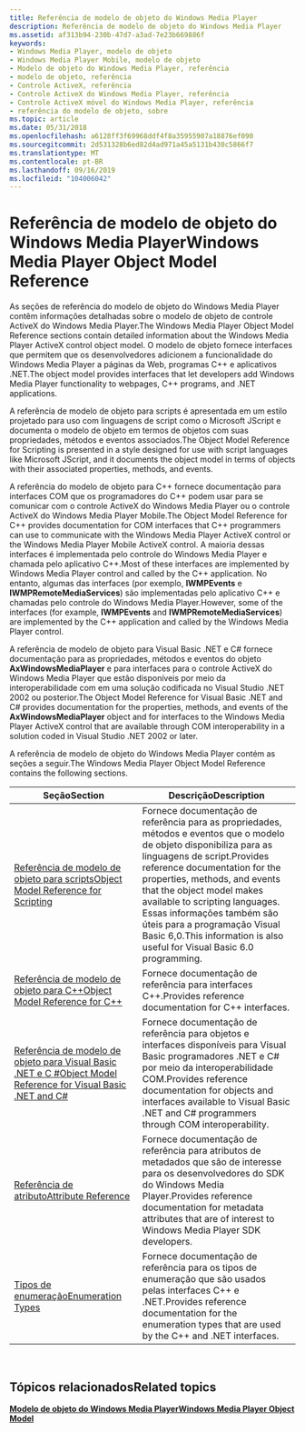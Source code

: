 ```yaml
---
title: Referência de modelo de objeto do Windows Media Player
description: Referência de modelo de objeto do Windows Media Player
ms.assetid: af313b94-230b-47d7-a3ad-7e23b669886f
keywords:
- Windows Media Player, modelo de objeto
- Windows Media Player Mobile, modelo de objeto
- Modelo de objeto do Windows Media Player, referência
- modelo de objeto, referência
- Controle ActiveX, referência
- Controle ActiveX do Windows Media Player, referência
- Controle ActiveX móvel do Windows Media Player, referência
- referência do modelo de objeto, sobre
ms.topic: article
ms.date: 05/31/2018
ms.openlocfilehash: a6128ff3f69968ddf4f8a35955907a18876ef090
ms.sourcegitcommit: 2d531328b6ed82d4ad971a45a5131b430c5866f7
ms.translationtype: MT
ms.contentlocale: pt-BR
ms.lasthandoff: 09/16/2019
ms.locfileid: "104006042"
---
```

# <a name="windows-media-player-object-model-reference"></a><span data-ttu-id="3cf6d-111">Referência de modelo de objeto do Windows Media Player</span><span class="sxs-lookup"><span data-stu-id="3cf6d-111">Windows Media Player Object Model Reference</span></span>

<span data-ttu-id="3cf6d-112">As seções de referência do modelo de objeto do Windows Media Player contêm informações detalhadas sobre o modelo de objeto de controle ActiveX do Windows Media Player.</span><span class="sxs-lookup"><span data-stu-id="3cf6d-112">The Windows Media Player Object Model Reference sections contain detailed information about the Windows Media Player ActiveX control object model.</span></span> <span data-ttu-id="3cf6d-113">O modelo de objeto fornece interfaces que permitem que os desenvolvedores adicionem a funcionalidade do Windows Media Player a páginas da Web, programas C++ e aplicativos .NET.</span><span class="sxs-lookup"><span data-stu-id="3cf6d-113">The object model provides interfaces that let developers add Windows Media Player functionality to webpages, C++ programs, and .NET applications.</span></span>

<span data-ttu-id="3cf6d-114">A referência de modelo de objeto para scripts é apresentada em um estilo projetado para uso com linguagens de script como o Microsoft JScript e documenta o modelo de objeto em termos de objetos com suas propriedades, métodos e eventos associados.</span><span class="sxs-lookup"><span data-stu-id="3cf6d-114">The Object Model Reference for Scripting is presented in a style designed for use with script languages like Microsoft JScript, and it documents the object model in terms of objects with their associated properties, methods, and events.</span></span>

<span data-ttu-id="3cf6d-115">A referência do modelo de objeto para C++ fornece documentação para interfaces COM que os programadores do C++ podem usar para se comunicar com o controle ActiveX do Windows Media Player ou o controle ActiveX do Windows Media Player Mobile.</span><span class="sxs-lookup"><span data-stu-id="3cf6d-115">The Object Model Reference for C++ provides documentation for COM interfaces that C++ programmers can use to communicate with the Windows Media Player ActiveX control or the Windows Media Player Mobile ActiveX control.</span></span> <span data-ttu-id="3cf6d-116">A maioria dessas interfaces é implementada pelo controle do Windows Media Player e chamada pelo aplicativo C++.</span><span class="sxs-lookup"><span data-stu-id="3cf6d-116">Most of these interfaces are implemented by Windows Media Player control and called by the C++ application.</span></span> <span data-ttu-id="3cf6d-117">No entanto, algumas das interfaces (por exemplo, **IWMPEvents** e **IWMPRemoteMediaServices**) são implementadas pelo aplicativo C++ e chamadas pelo controle do Windows Media Player.</span><span class="sxs-lookup"><span data-stu-id="3cf6d-117">However, some of the interfaces (for example, **IWMPEvents** and **IWMPRemoteMediaServices**) are implemented by the C++ application and called by the Windows Media Player control.</span></span>

<span data-ttu-id="3cf6d-118">A referência de modelo de objeto para Visual Basic .NET e C# fornece documentação para as propriedades, métodos e eventos do objeto **AxWindowsMediaPlayer** e para interfaces para o controle ActiveX do Windows Media Player que estão disponíveis por meio da interoperabilidade com em uma solução codificada no Visual Studio .NET 2002 ou posterior.</span><span class="sxs-lookup"><span data-stu-id="3cf6d-118">The Object Model Reference for Visual Basic .NET and C# provides documentation for the properties, methods, and events of the **AxWindowsMediaPlayer** object and for interfaces to the Windows Media Player ActiveX control that are available through COM interoperability in a solution coded in Visual Studio .NET 2002 or later.</span></span>

<span data-ttu-id="3cf6d-119">A referência de modelo de objeto do Windows Media Player contém as seções a seguir.</span><span class="sxs-lookup"><span data-stu-id="3cf6d-119">The Windows Media Player Object Model Reference contains the following sections.</span></span>



| <span data-ttu-id="3cf6d-120">Seção</span><span class="sxs-lookup"><span data-stu-id="3cf6d-120">Section</span></span>                                                                                                        | <span data-ttu-id="3cf6d-121">Descrição</span><span class="sxs-lookup"><span data-stu-id="3cf6d-121">Description</span></span>                                                                                                                                                                                              |
|----------------------------------------------------------------------------------------------------------------|----------------------------------------------------------------------------------------------------------------------------------------------------------------------------------------------------------|
| [<span data-ttu-id="3cf6d-122">Referência de modelo de objeto para scripts</span><span class="sxs-lookup"><span data-stu-id="3cf6d-122">Object Model Reference for Scripting</span></span>](object-model-reference-for-scripting.md)                               | <span data-ttu-id="3cf6d-123">Fornece documentação de referência para as propriedades, métodos e eventos que o modelo de objeto disponibiliza para as linguagens de script.</span><span class="sxs-lookup"><span data-stu-id="3cf6d-123">Provides reference documentation for the properties, methods, and events that the object model makes available to scripting languages.</span></span> <span data-ttu-id="3cf6d-124">Essas informações também são úteis para a programação Visual Basic 6,0.</span><span class="sxs-lookup"><span data-stu-id="3cf6d-124">This information is also useful for Visual Basic 6.0 programming.</span></span> |
| [<span data-ttu-id="3cf6d-125">Referência de modelo de objeto para C++</span><span class="sxs-lookup"><span data-stu-id="3cf6d-125">Object Model Reference for C++</span></span>](object-model-reference-for-c.md)                                             | <span data-ttu-id="3cf6d-126">Fornece documentação de referência para interfaces C++.</span><span class="sxs-lookup"><span data-stu-id="3cf6d-126">Provides reference documentation for C++ interfaces.</span></span>                                                                                                                                                     |
| [<span data-ttu-id="3cf6d-127">Referência de modelo de objeto para Visual Basic .NET e C #</span><span class="sxs-lookup"><span data-stu-id="3cf6d-127">Object Model Reference for Visual Basic .NET and C#</span></span>](object-model-reference-for-visual-basic--net-and-c.md) | <span data-ttu-id="3cf6d-128">Fornece documentação de referência para objetos e interfaces disponíveis para Visual Basic programadores .NET e C# por meio da interoperabilidade COM.</span><span class="sxs-lookup"><span data-stu-id="3cf6d-128">Provides reference documentation for objects and interfaces available to Visual Basic .NET and C# programmers through COM interoperability.</span></span>                                                             |
| [<span data-ttu-id="3cf6d-129">Referência de atributo</span><span class="sxs-lookup"><span data-stu-id="3cf6d-129">Attribute Reference</span></span>](attribute-reference.md)                                                                 | <span data-ttu-id="3cf6d-130">Fornece documentação de referência para atributos de metadados que são de interesse para os desenvolvedores do SDK do Windows Media Player.</span><span class="sxs-lookup"><span data-stu-id="3cf6d-130">Provides reference documentation for metadata attributes that are of interest to Windows Media Player SDK developers.</span></span>                                                                                    |
| [<span data-ttu-id="3cf6d-131">Tipos de enumeração</span><span class="sxs-lookup"><span data-stu-id="3cf6d-131">Enumeration Types</span></span>](enumeration-types.md)                                                                     | <span data-ttu-id="3cf6d-132">Fornece documentação de referência para os tipos de enumeração que são usados pelas interfaces C++ e .NET.</span><span class="sxs-lookup"><span data-stu-id="3cf6d-132">Provides reference documentation for the enumeration types that are used by the C++ and .NET interfaces.</span></span>                                                                                                 |



 

## <a name="related-topics"></a><span data-ttu-id="3cf6d-133">Tópicos relacionados</span><span class="sxs-lookup"><span data-stu-id="3cf6d-133">Related topics</span></span>

<dl> <dt>

[<span data-ttu-id="3cf6d-134">**Modelo de objeto do Windows Media Player**</span><span class="sxs-lookup"><span data-stu-id="3cf6d-134">**Windows Media Player Object Model**</span></span>](windows-media-player-object-model.md)
</dt> </dl>

 

 




